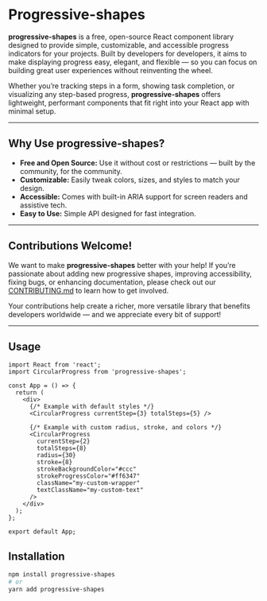 # Progressive-shapes

**progressive-shapes** is a free, open-source React component library designed to provide simple, customizable, and accessible progress indicators for your projects. Built by developers for developers, it aims to make displaying progress easy, elegant, and flexible — so you can focus on building great user experiences without reinventing the wheel.

Whether you’re tracking steps in a form, showing task completion, or visualizing any step-based progress, **progressive-shapes** offers lightweight, performant components that fit right into your React app with minimal setup.

---

## Why Use progressive-shapes?

- **Free and Open Source:** Use it without cost or restrictions — built by the community, for the community.
- **Customizable:** Easily tweak colors, sizes, and styles to match your design.
- **Accessible:** Comes with built-in ARIA support for screen readers and assistive tech.
- **Easy to Use:** Simple API designed for fast integration.

---

## Contributions Welcome!

We want to make **progressive-shapes** better with your help! If you’re passionate about adding new progressive shapes, improving accessibility, fixing bugs, or enhancing documentation, please check out our [CONTRIBUTING.md](./CONTRIBUTING.md) to learn how to get involved.

Your contributions help create a richer, more versatile library that benefits developers worldwide — and we appreciate every bit of support!

---





## Usage


```tsx
import React from 'react';
import CircularProgress from 'progressive-shapes';

const App = () => {
  return (
    <div>
      {/* Example with default styles */}
      <CircularProgress currentStep={3} totalSteps={5} />

      {/* Example with custom radius, stroke, and colors */}
      <CircularProgress
        currentStep={2}
        totalSteps={8}
        radius={30}
        stroke={8}
        strokeBackgroundColor="#ccc"
        strokeProgressColor="#ff6347"
        className="my-custom-wrapper"
        textClassName="my-custom-text"
      />
    </div>
  );
};

export default App;
```


## Installation

```bash
npm install progressive-shapes
# or
yarn add progressive-shapes
```
